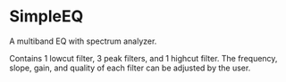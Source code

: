 # SimpleEQ
A multiband EQ with spectrum analyzer.

Contains 1 lowcut filter, 3 peak filters, and 1 highcut filter. 
The frequency, slope, gain, and quality of each filter can be adjusted by the user. 

